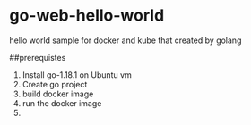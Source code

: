 # go-web-hello-world
hello world sample for docker and kube that created by golang

##prerequistes
1. Install go-1.18.1 on Ubuntu vm
2. Create go project 
3. build docker image
4. run the docker image
5. 
